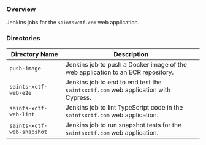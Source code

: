 ### Overview

Jenkins jobs for the `saintsxctf.com` web application.

### Directories

| Directory Name                | Description                                                                        |
|-------------------------------|------------------------------------------------------------------------------------|
| `push-image`                  | Jenkins job to push a Docker image of the web application to an ECR repository.    |
| `saints-xctf-web-e2e`         | Jenkins job to end to end test the `saintsxctf.com` web application with Cypress.  |
| `saints-xctf-web-lint`        | Jenkins job to lint TypeScript code in the `saintsxctf.com` web application.       |
| `saints-xctf-web-snapshot`    | Jenkins job to run snapshot tests for the `saintsxctf.com` web application.        |